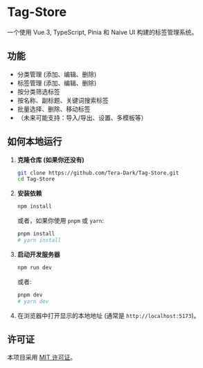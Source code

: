 # Tag-Store

一个使用 Vue 3, TypeScript, Pinia 和 Naive UI 构建的标签管理系统。

## 功能

*   分类管理 (添加、编辑、删除)
*   标签管理 (添加、编辑、删除)
*   按分类筛选标签
*   按名称、副标题、关键词搜索标签
*   批量选择、删除、移动标签
*   （未来可能支持：导入/导出、设置、多模板等）

## 如何本地运行

1.  **克隆仓库 (如果你还没有)**
    ```bash
    git clone https://github.com/Tera-Dark/Tag-Store.git
    cd Tag-Store
    ```
2.  **安装依赖**
    ```bash
    npm install
    ```
    或者，如果你使用 `pnpm` 或 `yarn`:
    ```bash
    pnpm install
    # yarn install
    ```
3.  **启动开发服务器**
    ```bash
    npm run dev
    ```
    或者:
    ```bash
    pnpm dev
    # yarn dev
    ```
4.  在浏览器中打开显示的本地地址 (通常是 `http://localhost:5173`)。

## 许可证

本项目采用 [MIT 许可证](LICENSE)。
